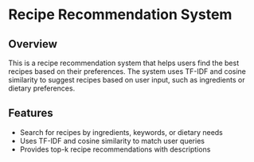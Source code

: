 # Recipe Recommendation System

## Overview
This is a recipe recommendation system that helps users find the best recipes based on their preferences. The system uses TF-IDF and cosine similarity to suggest recipes based on user input, such as ingredients or dietary preferences.

## Features
- Search for recipes by ingredients, keywords, or dietary needs
- Uses TF-IDF and cosine similarity to match user queries
- Provides top-k recipe recommendations with descriptions
